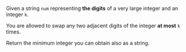 Given a string `num` representing **the digits** of a very large integer and an integer `k`.

You are allowed to swap any two adjacent digits of the integer **at most** `k` times.

Return the minimum integer you can obtain also as a string.